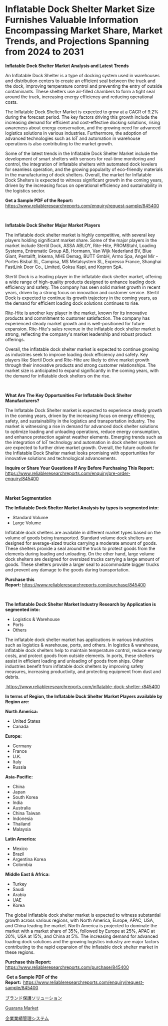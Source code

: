 <p><h1>Inflatable Dock Shelter Market Size Furnishes Valuable Information Encompassing Market Share, Market Trends, and Projections Spanning from 2024 to 2031</h1></p><p><strong>Inflatable Dock Shelter Market Analysis and Latest Trends</strong></p>
<p><p>An Inflatable Dock Shelter is a type of docking system used in warehouses and distribution centers to create an efficient seal between the truck and the dock, improving temperature control and preventing the entry of outside contaminants. These shelters use air-filled chambers to form a tight seal around the truck, increasing energy efficiency and reducing operational costs.</p><p>The Inflatable Dock Shelter Market is expected to grow at a CAGR of 9.2% during the forecast period. The key factors driving this growth include the increasing demand for efficient and cost-effective docking solutions, rising awareness about energy conservation, and the growing need for advanced logistics solutions in various industries. Furthermore, the adoption of advanced technologies such as IoT and automation in warehouse operations is also contributing to the market growth.</p><p>Some of the latest trends in the Inflatable Dock Shelter Market include the development of smart shelters with sensors for real-time monitoring and control, the integration of inflatable shelters with automated dock levelers for seamless operation, and the growing popularity of eco-friendly materials in the manufacturing of dock shelters. Overall, the market for Inflatable Dock Shelters is expected to witness significant growth in the coming years, driven by the increasing focus on operational efficiency and sustainability in the logistics sector.</p></p>
<p><strong>Get a Sample PDF of the Report:&nbsp;</strong> <a href="https://www.reliableresearchreports.com/enquiry/request-sample/845400">https://www.reliableresearchreports.com/enquiry/request-sample/845400</a></p>
<p>&nbsp;</p>
<p><strong>Inflatable Dock Shelter Major Market Players</strong></p>
<p><p>The inflatable dock shelter market is highly competitive, with several key players holding significant market share. Some of the major players in the market include Stertil Dock, ASSA ABLOY, Rite-Hite, PROMStahl, Loading Systems, Entrematic Group AB, Hormann, Van Wijk Nederland BV, Blue Giant, Pentalift, Inkema, MHE Demag, BUTT GmbH, Armo Spa, Angel Mir - Portes Bisbal SL, Campisa, MS Metalsystem SL, Expresso France, Shanghai FastLink Door Co., Limited, Goksu Kapi, and Kopron SpA.</p><p>Stertil Dock is a leading player in the inflatable dock shelter market, offering a wide range of high-quality products designed to enhance loading dock efficiency and safety. The company has seen solid market growth in recent years, driven by a strong focus on innovation and customer service. Stertil Dock is expected to continue its growth trajectory in the coming years, as the demand for efficient loading dock solutions continues to rise.</p><p>Rite-Hite is another key player in the market, known for its innovative products and commitment to customer satisfaction. The company has experienced steady market growth and is well-positioned for future expansion. Rite-Hite's sales revenue in the inflatable dock shelter market is strong, reflecting the company's market leadership and robust product offerings.</p><p>Overall, the inflatable dock shelter market is expected to continue growing as industries seek to improve loading dock efficiency and safety. Key players like Stertil Dock and Rite-Hite are likely to drive market growth through their innovative products and strong customer relationships. The market size is anticipated to expand significantly in the coming years, with the demand for inflatable dock shelters on the rise.</p></p>
<p>&nbsp;</p>
<p><strong>What Are The Key Opportunities For Inflatable Dock Shelter Manufacturers?</strong></p>
<p><p>The Inflatable Dock Shelter market is expected to experience steady growth in the coming years, driven by the increasing focus on energy efficiency, safety, and sustainability in the logistics and transportation industry. The market is witnessing a rise in demand for advanced dock shelter solutions to optimize loading and unloading operations, reduce energy consumption, and enhance protection against weather elements. Emerging trends such as the integration of IoT technology and automation in dock shelter systems are expected to further drive market growth. Overall, the future outlook for the Inflatable Dock Shelter market looks promising with opportunities for innovative solutions and technological advancements.</p></p>
<p><strong>Inquire or Share Your Questions If Any Before Purchasing This Report:</strong> <a href="https://www.reliableresearchreports.com/enquiry/pre-order-enquiry/845400">https://www.reliableresearchreports.com/enquiry/pre-order-enquiry/845400</a></p>
<p>&nbsp;</p>
<p><strong>Market Segmentation</strong></p>
<p><strong>The Inflatable Dock Shelter Market Analysis by types is segmented into:</strong></p>
<p><ul><li>Standard Volume</li><li>Large Volume</li></ul></p>
<p><p>Inflatable dock shelters are available in different market types based on the volume of goods being transported. Standard volume dock shelters are designed for average-sized trucks carrying a moderate amount of goods. These shelters provide a seal around the truck to protect goods from the elements during loading and unloading. On the other hand, large volume dock shelters are designed for oversized trucks carrying a large amount of goods. These shelters provide a larger seal to accommodate bigger trucks and prevent any damage to the goods during transportation.</p></p>
<p><strong>Purchase this Report:&nbsp;</strong><a href="https://www.reliableresearchreports.com/purchase/845400">https://www.reliableresearchreports.com/purchase/845400</a></p>
<p>&nbsp;</p>
<p><strong>The Inflatable Dock Shelter Market Industry Research by Application is segmented into:</strong></p>
<p><ul><li>Logistics & Warehouse</li><li>Ports</li><li>Others</li></ul></p>
<p><p>The inflatable dock shelter market has applications in various industries such as logistics & warehouse, ports, and others. In logistics & warehouse, inflatable dock shelters help to maintain temperature control, reduce energy costs, and protect goods from outside elements. In ports, these shelters assist in efficient loading and unloading of goods from ships. Other industries benefit from inflatable dock shelters by improving safety measures, increasing productivity, and protecting equipment from dust and debris.</p></p>
<p><a href="https://www.reliableresearchreports.com/inflatable-dock-shelter-r845400">&nbsp;https://www.reliableresearchreports.com/inflatable-dock-shelter-r845400</a></p>
<p><strong>In terms of Region, the Inflatable Dock Shelter Market Players available by Region are:</strong></p>
<p>
    <p> <strong> North America: </strong>
        <ul>
            <li>United States</li>
            <li>Canada</li>
        </ul>
        </p> 
    <p> <strong> Europe: </strong>
        <ul>
            <li>Germany</li>
            <li>France</li>
            <li>U.K.</li>
            <li>Italy</li>
            <li>Russia</li>
        </ul>
        </p> 
    <p> <strong> Asia-Pacific: </strong>
        <ul>
            <li>China</li>
            <li>Japan</li>
            <li>South Korea</li>
            <li>India</li>
            <li>Australia</li>
            <li>China Taiwan</li>
            <li>Indonesia</li>
            <li>Thailand</li>
            <li>Malaysia</li>
        </ul>
        </p> 
    <p> <strong> Latin America: </strong>
        <ul>
            <li>Mexico</li>
            <li>Brazil</li>
            <li>Argentina Korea</li>
            <li>Colombia</li>
        </ul>
        </p> 
    <p> <strong> Middle East & Africa: </strong>
        <ul>
            <li>Turkey</li>
            <li>Saudi</li>
            <li>Arabia</li>
            <li>UAE</li>
            <li>Korea</li>
        </ul>
    </p>
    </p>
<p><p>The global inflatable dock shelter market is expected to witness substantial growth across various regions, with North America, Europe, APAC, USA, and China leading the market. North America is projected to dominate the market with a market share of 35%, followed by Europe at 25%, APAC at 20%, USA at 15%, and China at 5%. The increasing demand for advanced loading dock solutions and the growing logistics industry are major factors contributing to the rapid expansion of the inflatable dock shelter market in these regions.</p></p>
<p><strong>Purchase this Report: </strong><a href="https://www.reliableresearchreports.com/purchase/845400">https://www.reliableresearchreports.com/purchase/845400</a></p>
<p>&nbsp;<strong>Get a Sample PDF of the Report:&nbsp;&nbsp;</strong><a href="https://www.reliableresearchreports.com/enquiry/request-sample/845400">https://www.reliableresearchreports.com/enquiry/request-sample/845400</a></p>
<p><strong></strong></p>
<p><p><a href="https://medium.com/@lilliandach1969/%E3%83%96%E3%83%A9%E3%83%B3%E3%83%89%E4%BF%9D%E8%AD%B7%E3%82%BD%E3%83%AA%E3%83%A5%E3%83%BC%E3%82%B7%E3%83%A7%E3%83%B3%E3%81%AE%E5%B8%82%E5%A0%B4%E3%82%B7%E3%82%A7%E3%82%A2%E3%81%AE%E9%80%B2%E5%8C%96%E3%81%A8%E5%B8%82%E5%A0%B4%E6%88%90%E9%95%B7%E3%83%88%E3%83%AC%E3%83%B3%E3%83%892024%E5%B9%B4%E3%81%8B%E3%82%892031%E5%B9%B4%E3%81%BE%E3%81%A7-68a3b3959c41">ブランド保護ソリューション</a></p><p><a href="https://invited-way-688.notion.site/Guarana-Market-Trends-Forecast-and-Competitive-Analysis-to-2031-0273e4636a31448c82aec332693323e5">Guarana Market</a></p><p><a href="https://medium.com/@cierrahayes94/%E4%BC%81%E6%A5%AD%E3%83%91%E3%83%95%E3%82%A9%E3%83%BC%E3%83%9E%E3%83%B3%E3%82%B9%E7%AE%A1%E7%90%86%E3%82%B7%E3%82%B9%E3%83%86%E3%83%A0%E5%B8%82%E5%A0%B4%E3%81%AE%E6%B4%9E%E5%AF%9F-%E5%B8%82%E5%A0%B4%E3%81%AE%E3%83%88%E3%83%AC%E3%83%B3%E3%83%89-%E6%88%90%E9%95%B7-%E4%BA%88%E6%B8%AC-2024%E5%B9%B4%E3%81%8B%E3%82%892031%E5%B9%B4%E3%81%BE%E3%81%A7-b2c7159ec8c9">企業業績管理システム</a></p></p>